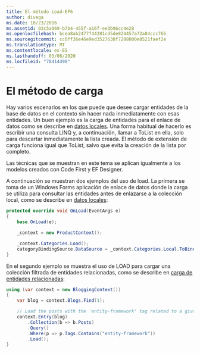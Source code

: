 ```yaml
---
title: El método Load-EF6
author: divega
ms.date: 10/23/2016
ms.assetid: 03c5a069-b7b4-455f-a16f-ee3b96cc4e28
ms.openlocfilehash: bcea8ab2477f44281cd5de824457a72a84ccc766
ms.sourcegitcommit: cc0ff36e46e9ed3527638f7208000e8521faef2e
ms.translationtype: MT
ms.contentlocale: es-ES
ms.lasthandoff: 03/06/2020
ms.locfileid: "78414498"
---
```

# <a name="the-load-method"></a>El método de carga
Hay varios escenarios en los que puede que desee cargar entidades de la base de datos en el contexto sin hacer nada inmediatamente con esas entidades. Un buen ejemplo es la carga de entidades para el enlace de datos como se describe en [datos locales](~/ef6/querying/local-data.md). Una forma habitual de hacerlo es escribir una consulta LINQ y, a continuación, llamar a ToList en ella, solo para descartar inmediatamente la lista creada. El método de extensión de carga funciona igual que ToList, salvo que evita la creación de la lista por completo.  

Las técnicas que se muestran en este tema se aplican igualmente a los modelos creados con Code First y EF Designer.  

A continuación se muestran dos ejemplos del uso de load. La primera se toma de un Windows Forms aplicación de enlace de datos donde la carga se utiliza para consultar las entidades antes de enlazarse a la colección local, como se describe en [datos locales](~/ef6/querying/local-data.md):  

``` csharp
protected override void OnLoad(EventArgs e)
{
    base.OnLoad(e);

    _context = new ProductContext();

    _context.Categories.Load();
    categoryBindingSource.DataSource = _context.Categories.Local.ToBindingList();
}
```  

En el segundo ejemplo se muestra el uso de LOAD para cargar una colección filtrada de entidades relacionadas, como se describe en [carga de entidades relacionadas](~/ef6/querying/related-data.md):  

``` csharp
using (var context = new BloggingContext())
{
    var blog = context.Blogs.Find(1);

    // Load the posts with the 'entity-framework' tag related to a given blog
    context.Entry(blog)
        .Collection(b => b.Posts)
        .Query()
        .Where(p => p.Tags.Contains("entity-framework"))
        .Load();
}
```  
